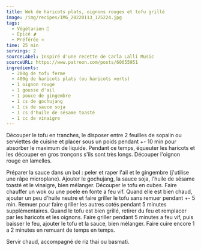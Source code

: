 ```yaml
---
title: Wok de haricots plats, oignons rouges et tofu grillé
image: /img/recipes/IMG_20220113_125224.jpg
tags:
  - Végétarien 🌿
  - Épicé 🌶
  - Préférée ⭐
time: 25 min
servings: 2
sourceLabel: Inspiré d'une recette de Carla Lalli Music
sourceURL: https://www.patreon.com/posts/60655951
ingredients:
  - 200g de tofu ferme
  - 400g de haricots plats (ou haricots verts)
  - 1 oignon rouge
  - 1 gousse d'ail
  - 1 pouce de gingembre
  - 1 cs de gochujang
  - 1 cs de sauce soja
  - 1 cs d'huile de sésame toasté
  - 1 cc de vinaigre
---
```


Découper le tofu en tranches, le disposer entre 2 feuilles de sopalin ou serviettes de cuisine et placer sous un poids pendant +- 10 min pour absorber le maximum de liquide. Pendant ce temps, équeuter les haricots et les découper en gros tronçons s'ils sont très longs. Découper l'oignon rouge en lamelles.

Préparer la sauce dans un bol : peler et raper l'ail et le gingembre (j'utilise une râpe microplane). Ajouter le gochujang, la sauce soja, l'huile de sésame toasté et le vinaigre, bien mélanger. Découper le tofu en cubes. Faire chauffer un wok ou une poele en fonte a feu vif. Quand elle est bien chaud, ajouter un peu d'huile neutre et faire griller le tofu sans remuer pendant +- 5 min. Remuer pour faire griller les autres cotés pendant 5 minutes supplémentaires. Quand le tofu est bien grillé, retirer du feu et remplacer par les haricots et les oignons. Faire griller pendant 5 minutes a feu vif, puis baisser le feu, ajouter le tofu et la sauce, bien mélanger. Faire cuire encore 1 a 2 minutes en remuant de temps en temps.

Servir chaud, accompagné de riz thai ou basmati.